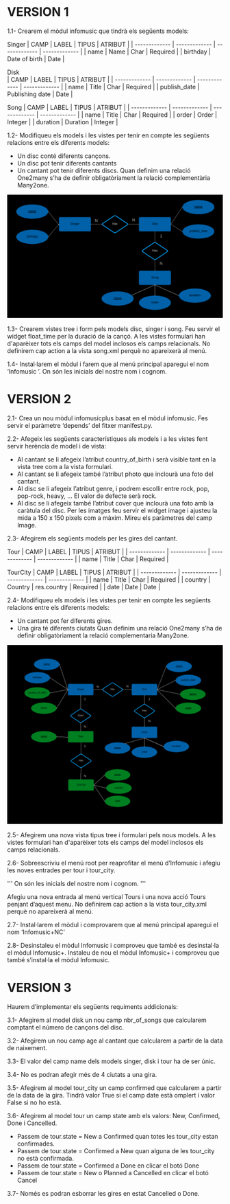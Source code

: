 # VERSION 1

1.1- Crearem el mòdul infomusic que tindrà els següents models:

Singer
| CAMP | LABEL | TIPUS | ATRIBUT |
| ------------- | ------------- | ------------- | ------------- |
| name  | Name  | Char | Required |
| birthday  | Date of birth  | Date |


Disk	
| CAMP | LABEL | TIPUS | ATRIBUT |
| ------------- | ------------- | ------------- | ------------- |
| name  | Title  | Char | Required |
| publish_date  | Publishing date  | Date |


Song
| CAMP | LABEL | TIPUS | ATRIBUT |
| ------------- | ------------- | ------------- | ------------- |
| name  | Title  | Char | Required |
| order  | Order  | Integer |
| duration | Duration | Integer |
  
  
1.2- Modifiqueu els models i les vistes per tenir en compte les següents relacions entre els diferents models:
- Un disc conté diferents cançons. 
- Un disc pot tenir diferents cantants
- Un cantant pot tenir diferents discs.
Quan definim una relació One2many s’ha de definir obligatòriament la relació complementària Many2one. 

![](https://github.com/DamianPyCoder/Odoo__Second-Module__Music/blob/main/screenshots_statement/grafico1.png)

  
1.3- Crearem vistes tree i form pels models disc, singer i song. Feu servir el widget float_time per la duració de la cançó.
A les vistes formulari han d'aparèixer tots els camps del model inclosos els camps relacionals.
No definirem cap action a la vista song.xml perquè no apareixerà al menú.
  
  
1.4- Instal·larem el mòdul i farem que al menú principal aparegui el nom ‘Infomusic <NC>’. On <NC> són les inicials del nostre nom i cognom.



# VERSION 2
  
2.1- Crea un nou mòdul infomusicplus basat en  el mòdul infomusic. Fes servir el paràmetre ‘depends’ del fitxer manifest.py.
  
  
2.2- Afegeix les següents característiques als models i a les vistes fent servir herència de model i de vista:
- Al cantant se li afegeix l’atribut country_of_birth i serà visible tant en la vista tree com a la vista formulari.
- Al cantant se li afegeix també l’atribut photo que inclourà una foto del cantant.
- Al disc se li afegeix l’atribut genre, i podrem escollir entre rock, pop, pop-rock, heavy, … El valor de defecte serà rock.
- Al disc se li afegeix també l’atribut cover que inclourà una foto amb la caràtula del disc.
Per les imatges feu servir el widget image i ajusteu la mida a 150 x 150 pixels com a màxim. Mireu els paràmetres del camp Image.
  
  
2.3- Afegirem els següents models per les gires del cantant.  
  
Tour
| CAMP | LABEL | TIPUS | ATRIBUT |
| ------------- | ------------- | ------------- | ------------- |
| name | Title | Char | Required |

TourCity
| CAMP | LABEL | TIPUS | ATRIBUT |
| ------------- | ------------- | ------------- | ------------- |
| name | Title | Char | Required |
| country | Country | res.country | Required |
| date | Date | Date |
  
  
2.4- Modifiqueu els models i les vistes per tenir en compte les següents relacions entre els diferents models:
- Un cantant pot fer diferents gires. 
- Una gira té diferents ciutats
Quan definim una relació One2many s’ha de definir obligatòriament la relació complementaria Many2one.

![](https://github.com/DamianPyCoder/Odoo__Second-Module__Music/blob/main/screenshots_statement/grafico2.png)  
  
2.5- Afegirem una nova vista tipus tree i formulari pels nous models. A les vistes formulari han d'aparèixer tots els camps del model inclosos els camps relacionals.
  
  
2.6- Sobreescriviu el menú root per reaprofitar el menú d’Infomusic i afegiu les noves entrades per tour i tour_city.
<menuitem name="Infomusic+ <NC>" id="infomusic.menu_root"/>  
  
''' On <NC> són les inicials del nostre nom i cognom. '''  
  
Afegiu una nova entrada al menú vertical Tours i una nova acció Tours penjant d’aquest menu.
No definirem cap action a la vista tour_city.xml perquè no apareixerà al menú.


2.7- Instal·larem el mòdul i comprovarem que al menú principal aparegui el nom ‘Infomusic+NC'
  
  
2.8- Desinstaleu el mòdul Infomusic i comproveu que també es desinstal·la el mòdul Infomusic+. Instaleu de nou el mòdul Infomusic+ i comproveu que també s’instal·la el mòdul Infomusic. 


# VERSION 3

Haurem d’implementar els següents requiments addicionals:  
  
3.1- Afegirem al model disk un nou camp nbr_of_songs que calcularem comptant el número de cançons del disc.  
  
3.2- Afegirem un nou camp age al cantant que calcularem a partir de la data de naixement.  
  
3.3- El valor del camp name dels models singer, disk i tour ha de ser únic.  
  
3.4- No es podran afegir més de 4 ciutats a una gira.  
  
3.5- Afegirem al model tour_city un camp confirmed que calcularem a partir de la data de la gira. Tindrà valor True si el camp date està omplert i valor False si no ho està.  
  
3.6- Afegirem al model tour un camp state amb els valors: New, Confirmed, Done i Cancelled.  
  
- Passem de tour.state = New a Confirmed quan totes les tour_city estan confirmades.  
- Passem de tour.state = Confirmed a New quan alguna de les tour_city no està confirmada.
- Passem de  tour.state = Confirmed a Done en clicar el botó Done
- Passem de  tour.state = New o Planned a Cancelled en clicar el botó Cancel  
  
3.7- Només es podran esborrar les gires en estat Cancelled o Done.  
  
